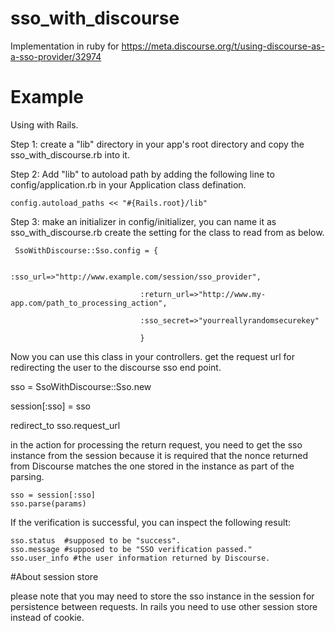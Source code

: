 # sso_with_discourse
Implementation in ruby for https://meta.discourse.org/t/using-discourse-as-a-sso-provider/32974

# Example
Using with Rails.

Step 1: create a "lib" directory in your app's root directory and copy the sso_with_discourse.rb into it.

Step 2: Add "lib" to autoload path by adding the following line to config/application.rb in your Application class defination.

    config.autoload_paths << "#{Rails.root}/lib"
    
Step 3: make an initializer in config/initializer, you can name it as sso_with_discourse.rb
create the setting for the class to read from as below.

     SsoWithDiscourse::Sso.config = {
 
                                 :sso_url=>"http://www.example.com/session/sso_provider", 
 
                                 :return_url=>"http://www.my-app.com/path_to_processing_action", 
 
                                 :sso_secret=>"yourreallyrandomsecurekey"
 
                                 } 
 

Now you can use this class in your controllers.
get the request url for redirecting the user to the discourse sso end point.

   sso = SsoWithDiscourse::Sso.new
   
   session[:sso] = sso
   
   redirect_to sso.request_url
  
in the action for processing the return request, you need to get the sso instance from the session because it is required that the nonce
returned from Discourse matches the one stored in the instance as part of the parsing.

    sso = session[:sso]
    sso.parse(params)
   
If the verification is successful, you can inspect the following result:

    sso.status  #supposed to be "success".
    sso.message #supposed to be "SSO verification passed."
    sso.user_info #the user information returned by Discourse.
  
  
#About session store

please note that you may need to store the sso instance in the session for persistence between requests. In rails you need to use other session store instead of cookie. 
  
  




